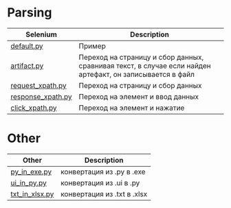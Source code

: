 Parsing
=========================================================================================================================================================================
| Selenium                                                  | Description                                                                                               |
| ----------------------------------------------------------| ----------------------------------------------------------------------------------------------------------|
| [default.py](parsing/default.py)                          | Пример                                                                                                    |
| [artifact.py](parsing/artifact.py)                        | Переход на страницу и сбор данных, сравнивая текст, в случае если найден артефакт, он записывается в файл |
| [request_xpath.py](parsing/request_xpath.py)              | Переход на страницу и сбор данных                                                                         |
| [response_xpath.py](parsing/response_xpath.py)            | Переход на элемент и ввод данных                                                                          |
| [click_xpath.py](parsing/click_xpath.py)                  | Переход на элемент и нажатие                                                                              |

Other
=========================================================================================================================================================================
| Other                                                     | Description                                                                                               |
| ----------------------------------------------------------| ----------------------------------------------------------------------------------------------------------|
| [py_in_exe.py](Other/py_in_exe.py)                        | конвертация из .py в .exe                                                                                 |
| [ui_in_py.py](Other/ui_in_py.py)                          | конвертация из .ui в .py                                                                                  |
| [txt_in_xlsx.py](Other/txt_in_xlsx.py)                    | конвертация из .txt в .xlsx                                                                               |
